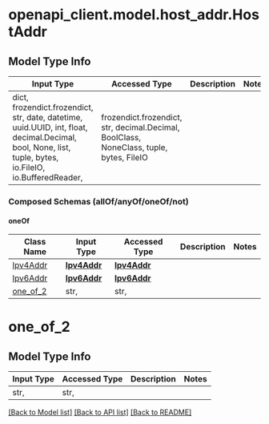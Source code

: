 # openapi_client.model.host_addr.HostAddr

## Model Type Info
Input Type | Accessed Type | Description | Notes
------------ | ------------- | ------------- | -------------
dict, frozendict.frozendict, str, date, datetime, uuid.UUID, int, float, decimal.Decimal, bool, None, list, tuple, bytes, io.FileIO, io.BufferedReader,  | frozendict.frozendict, str, decimal.Decimal, BoolClass, NoneClass, tuple, bytes, FileIO |  | 

### Composed Schemas (allOf/anyOf/oneOf/not)
#### oneOf
Class Name | Input Type | Accessed Type | Description | Notes
------------- | ------------- | ------------- | ------------- | -------------
[Ipv4Addr](Ipv4Addr.md) | [**Ipv4Addr**](Ipv4Addr.md) | [**Ipv4Addr**](Ipv4Addr.md) |  | 
[Ipv6Addr](Ipv6Addr.md) | [**Ipv6Addr**](Ipv6Addr.md) | [**Ipv6Addr**](Ipv6Addr.md) |  | 
[one_of_2](#one_of_2) | str,  | str,  |  | 

# one_of_2

## Model Type Info
Input Type | Accessed Type | Description | Notes
------------ | ------------- | ------------- | -------------
str,  | str,  |  | 

[[Back to Model list]](../../README.md#documentation-for-models) [[Back to API list]](../../README.md#documentation-for-api-endpoints) [[Back to README]](../../README.md)


